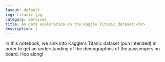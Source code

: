 ```yaml
---
layout: default
img: titanic.jpg
category: Services
title: An data exploration on the Kaggle Titanic dataset:<br>
description: |
---
```

  In this notebook, we sink into Kaggle's Titanic dataset (pun intended) in order to get an understanding of the demographics of the passengers on board. Hop along!
